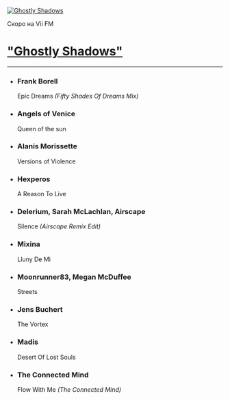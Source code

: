 [![Ghostly Shadows](https://viifm.art/data/image/gs-465473575634426.jpg)][1]

Скоро на Vii FM

# ["Ghostly Shadows"][1]

---

- ### Frank Borell
  Epic Dreams _(Fifty Shades Of Dreams Mix)_
  
- ### Angels of Venice 
  Queen of the sun
  
- ### Alanis Morissette
  Versions of Violence
   
- ### Hexperos
  A Reason To Live

- ### Delerium, Sarah McLachlan, Airscape
  Silence _(Airscape Remix Edit)_
   
- ### Mixina
  Lluny De Mi
   
- ### Moonrunner83, Megan McDuffee
  Streets
   
- ### Jens Buchert
  The Vortex
   
- ### Madis
  Desert Of Lost Souls
   
- ### The Connected Mind
  Flow With Me _(The Connected Mind)_

  
  
[1]: https://t.me/viifm_lux/1074
